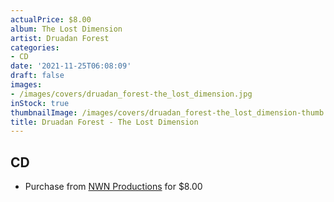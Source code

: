 ```yaml
---
actualPrice: $8.00
album: The Lost Dimension
artist: Druadan Forest
categories:
- CD
date: '2021-11-25T06:08:09'
draft: false
images:
- /images/covers/druadan_forest-the_lost_dimension.jpg
inStock: true
thumbnailImage: /images/covers/druadan_forest-the_lost_dimension-thumb.jpg
title: Druadan Forest - The Lost Dimension
---
```


## CD
* Purchase from [NWN Productions](http://shop.nwnprod.com/index.php?route=product/product&path=93&product_id=18043&sort=pd.name&order=ASC) for $8.00
